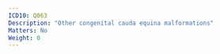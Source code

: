 ```yaml
---
ICD10: Q063
Description: "Other congenital cauda equina malformations"
Matters: No
Weight: 0
---
```

